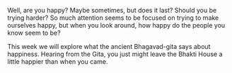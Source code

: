 Well, are you happy? Maybe sometimes, but does it last? Should you be trying harder? So much attention seems to be focused on trying to make ourselves happy, but when you look around, how happy do the people you know seem to be?

This week we will explore what the ancient Bhagavad-gita says about happiness. Hearing from the Gita, you just might leave the Bhakti House a little happier than when you came.

